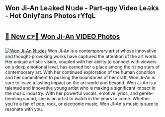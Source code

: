 ## Won Ji-An Le𝚊ked N𝚞de - Part-qgy Video Le𝚊ks - Hot Onlyf𝚊ns Photos rYfqL

# <h2><a href="http://ab71251.deff.icu/?id=Won+Ji-An">🔗 New 👉🔴 Won Ji-An VIDEO Photos</a></h2>

[![Won Ji-An N𝚞des](https://i.imgur.com/rIISA9y.gif)](http://ab71251.deff.icu/?id=Won+Ji-An)
Won Ji-An is a contemporary artist whose innovative and thought-provoking works have captured the attention of the art world. Her unique artistic vision, coupled with her ability to connect with viewers on a deep emotional level, has earned her a place among the rising stars of contemporary art. With her continued exploration of the human condition and her commitment to pushing the boundaries of her craft, Won Ji-An is sure to leave a lasting impact on the art world and beyond. Won Ji-An is a talented and innovative young artist who is making a significant impact in the music industry. With her powerful vocals, emotive lyrics, and genre-bending sound, she is an artist to watch in the years to come. Whether you're a fan of pop, rock, or electronic music, Won Ji-An's music is sure to resonate with you.
